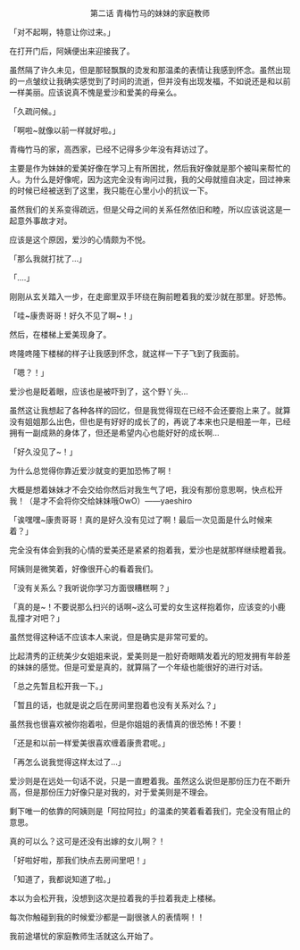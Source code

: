 <p align="center">第二话 青梅竹马的妹妹的家庭教师</p>

「对不起啊，特意让你过来。」

在打开门后，阿姨便出来迎接我了。

虽然隔了许久未见，但是那轻飘飘的烫发和那温柔的表情让我感到怀念。虽然出现的一点皱纹让我确实感觉到了时间的流逝，但并没有出现发福，不如说还是和以前一样美丽。应该说真不愧是爱沙和爱美的母亲么。

「久疏问候。」

「啊啦~就像以前一样就好啦。」

青梅竹马的家，高西家，已经不记得多少年没有拜访过了。

主要是作为妹妹的爱美好像在学习上有所困扰，然后我好像就是那个被叫来帮忙的人。为什么是好像呢，因为这完全没有询问过我，我的父母就擅自决定，回过神来的时候已经被送到了这里，我只能在心里小小的抗议一下。

虽然我们的关系变得疏远，但是父母之间的关系任然依旧和睦，所以应该说这是一起意外事故才对。

应该是这个原因，爱沙的心情颇为不悦。

「那么我就打扰了…」

「….」

刚刚从玄关踏入一步，在走廊里双手环绕在胸前瞪着我的爱沙就在那里。好恐怖。

「哇~康贵哥哥！好久不见了啊~！」

然后，在楼梯上爱美现身了。

咚隆咚隆下楼梯的样子让我感到怀念，就这样一下子飞到了我面前。

「嗯？！」

爱沙也是眨着眼，应该也是被吓到了，这个野丫头…

虽然这让我想起了各种各样的回忆，但是我觉得现在已经不会还要抱上来了。就算没有姐姐那么出色，但也是有好好的成长了的，再说了本来也只是相差一年，已经拥有一副成熟的身体了，但还是希望内心也能好好的成长啊…

「好久没见了~！」

为什么总觉得你靠近爱沙就变的更加恐怖了啊！

大概是想着妹妹才不会交给你然后对我生气了吧，我没有那份意思啊，快点松开我！（是才不会将你交给妹妹哦OwO）——yaeshiro

「诶嘿嘿~康贵哥哥！真的是好久没有见过了啊！最后一次见面是什么时候来着？」

完全没有体会到我的心情的爱美还是紧紧的抱着我，爱沙也是就那样继续瞪着我。

阿姨则是微笑着，好像很开心的看着我们。

「没有关系么？我听说你学习方面很糟糕啊？」

「真的是~！不要说那么扫兴的话啊~这么可爱的女生这样抱着你，应该变的小鹿乱撞才对吧？」

虽然觉得这种话不应该本人来说，但是确实是非常可爱的。

比起清秀的正统美少女姐姐来说，爱美则是一脸好奇眼睛发着光的短发拥有年龄差的妹妹的感觉。但是可爱是真的，就算隔了一个年级也能很好的进行对话。

「总之先暂且松开我一下。」

「暂且的话，也就是说之后在房间里抱着也没有关系对么？」

虽然我也很喜欢被你抱着啦，但是你姐姐的表情真的很恐怖！不要！

「还是和以前一样爱美很喜欢缠着康贵君呢。」

「再怎么说我觉得这样太过了…」

爱沙则是在远处一句话不说，只是一直瞪着我。虽然这么说但是那份压力在不断升高，但是那份压力好像只是对我的，对于爱美则是不理会。

剩下唯一的依靠的阿姨则是「阿拉阿拉」的温柔的笑着看着我们，完全没有阻止的意思。

真的可以么？这可是还没有出嫁的女儿啊？！

「好啦好啦，那我们快点去房间里吧！」

「知道了，我都说知道了啦。」

本以为会松开我，没想到这次是拉着我的手拉着我走上楼梯。

每次你触碰到我的时候爱沙都是一副很骇人的表情啊！！

我前途堪忧的家庭教师生活就这么开始了。

